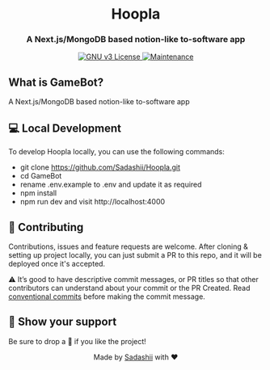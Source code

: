 <h1 align="center">Hoopla</h1>
<h3 align="center">A Next.js/MongoDB based notion-like to-software app</h3>

<p align="center">

<a href="https://pypi.org/project/HypixelIO">
    <img src="https://img.shields.io/badge/LICENSE-GNU%20v3-Hoopla" alt="GNU v3 License" />
</a>

<a href="https://GitHub.com/janaSunrise/HypixelIO/graphs/commit-activity">
    <img src="https://img.shields.io/badge/Maintained-Yes-Hoopla" alt="Maintenance" />
</a>
</p>

## What is GameBot?

A Next.js/MongoDB based notion-like to-software app

## 💻 Local Development

To develop Hoopla locally, you can use the following commands:

- git clone https://github.com/Sadashii/Hoopla.git
- cd GameBot
- rename .env.example to .env and update it as required
- npm install
- npm run dev and visit http://localhost:4000

## 🤝 Contributing

Contributions, issues and feature requests are welcome. After cloning & setting up project locally, you can just submit
a PR to this repo, and it will be deployed once it's accepted.

⚠️ It’s good to have descriptive commit messages, or PR titles so that other contributors can understand about your
commit or the PR Created. Read [conventional commits](https://www.conventionalcommits.org/en/v1.0.0-beta.3/) before
making the commit message.

## 👋 Show your support

Be sure to drop a 🌟 if you like the project!

<div align="center">
Made by <a href="https://GitHub.com/Sadashii">Sadashii</a> with ❤
</div>    